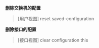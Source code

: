 <!--markdown-->

**删除交换机的配置**
  >[用户视图] reset saved-configuration

**删除接口的配置**
  >[接口视图] clear configuration this
	